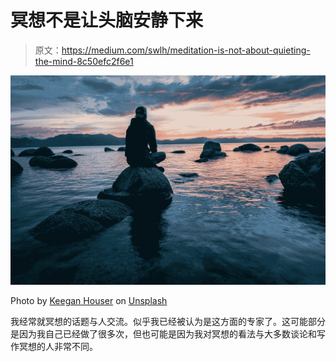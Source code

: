 # 冥想不是让头脑安静下来

> 原文：<https://medium.com/swlh/meditation-is-not-about-quieting-the-mind-8c50efc2f6e1>

![](img/974cd0c1ada50f599ec2ff48dadf7e93.png)

Photo by [Keegan Houser](https://unsplash.com/@khouser01?utm_source=medium&utm_medium=referral) on [Unsplash](https://unsplash.com?utm_source=medium&utm_medium=referral)

我经常就冥想的话题与人交流。似乎我已经被认为是这方面的专家了。这可能部分是因为我自己已经做了很多次，但也可能是因为我对冥想的看法与大多数谈论和写作冥想的人非常不同。